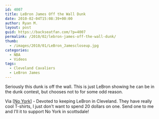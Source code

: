 ```yaml
---
id: 4007
title: LeBron James Off the Wall Dunk
date: 2010-02-04T15:08:39+00:00
author: Ryan M.
layout: post
guid: https://backseatfan.com/?p=4007
permalink: /2010/02/lebron-james-off-the-wall-dunk/
thumb:
  - /images/2010/01/LeBron_Jamescloseup.jpg
categories:
  - NBA
  - Videos
tags:
  - Cleveland Cavaliers
  - LeBron James
---
```


<div class="entry">
  <p>
  </p>

  <p>
    Seriously this dunk is off the wall. This is just LeBron showing he can be in the dunk contest, but chooses not to for some odd reason.
  </p>

  <p>
    Via [<a href="http://cityleaguehoops.tv/noyork.com/noyork-lebron-james-videos/in-practice-lebron-does-this/">No York</a>] - Devoted to keeping LeBron in Cleveland. They have really cool T-shirts, I just don't want to spend 20 dollars on one. Send one to me and I'll it to support No York in scottsdale!
  </p>
</div>
